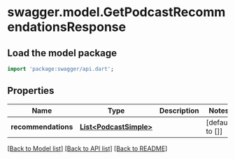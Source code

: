 # swagger.model.GetPodcastRecommendationsResponse

## Load the model package
```dart
import 'package:swagger/api.dart';
```

## Properties
Name | Type | Description | Notes
------------ | ------------- | ------------- | -------------
**recommendations** | [**List&lt;PodcastSimple&gt;**](PodcastSimple.md) |  | [default to []]

[[Back to Model list]](../README.md#documentation-for-models) [[Back to API list]](../README.md#documentation-for-api-endpoints) [[Back to README]](../README.md)

